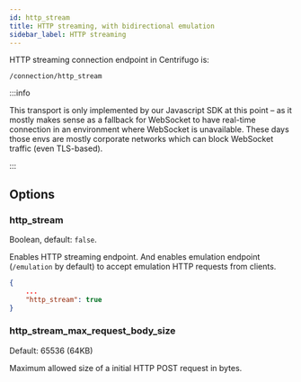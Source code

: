```yaml
---
id: http_stream
title: HTTP streaming, with bidirectional emulation
sidebar_label: HTTP streaming
---
```


HTTP streaming connection endpoint in Centrifugo is:

```
/connection/http_stream
```

:::info

This transport is only implemented by our Javascript SDK at this point – as it mostly makes sense as a fallback for WebSocket to have real-time connection in an environment where WebSocket is unavailable. These days those envs are mostly corporate networks which can block WebSocket traffic (even TLS-based).

:::

## Options

### http_stream

Boolean, default: `false`.

Enables HTTP streaming endpoint. And enables emulation endpoint (`/emulation` by default) to accept emulation HTTP requests from clients.

```json title="config.json"
{
    ...
    "http_stream": true
}
```

### http_stream_max_request_body_size

Default: 65536 (64KB)

Maximum allowed size of a initial HTTP POST request in bytes.
